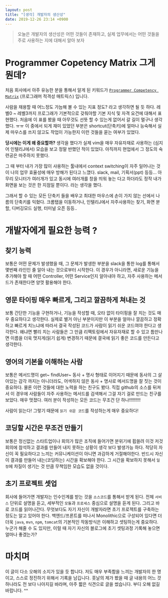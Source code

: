 ```yaml
---
layout: post
title: "[생각] 개발자의 생산성"
date: 2019-12-26 23:14 +0900
---
```


> 오늘은 개발자의 생산성은 어떤 것들이 존재하고, 실제 업무에서는 어떤 것들을 주로 사용하는 지에 대해서 알아 보자
<!-- more -->
# Programmer Copetency Matrix 그게 뭔데?

처음 회사에서 아주 유능한 분을 통해서 알게 된 키워드가 [`Programmer Competency Matrix`](https://sijinjoseph.com/programmer-competency-matrix/) (프로그래머 적격성 매트릭스) 입니다.

사람을 채용할 때 어느정도 가늠해 볼 수 있는 지표 정도? 라고 생각하면 될 듯 하다. 레벨0 ~ 레벨3까지 프로그래가 기본적으로 갖춰야할 기본 지식 및 자격 요건에 대해서 표현했다. 처음에 이 표를 봤을 때 아무것도 선뜻 할 수 있는게 없어서 갈 길이 멀구나 생각했다. ㅠㅠ
이 중에서 되게 재미 있었던 부분은 shortcut(단축키)에 얼마나 능숙해서 실제 마우스를 쓰지 않고도 작업이 가능한지 이런 것들을 묻는 여부가 있었다.

**당시에는 이게 왜 중요할까?** 생각을 했다가 실제 vim을 매우 자유자재로 사용하는 (심지어 인텔리J에서) 모습을 보고 정말 반했던 적이 있었다. 아직까지 현업에서 그 정도의 숙련공은 마주하지 못했다.

그 때 부터 내가 가장 많이 사용하는 툴내에서 context switching이 자주 일어나는 것이 나의 업무 효율성에 매우 방해가 된다고 느꼈다.
slack, mail, 기획서(ppt) 등등... 아무리 모니터가 여러개가 있고 동시에 여러개를 창을 띄워 놓는 다고 하더라도 정작 내가 화면을 보는 것은 한 지점일 뿐이다. 라는 생각을 했다.

그래서 할 수 있는 모든 단축키 들을 배우고 최대한 마우스에 손이 가지 않는 선에서 나름의 단축키를 익혔다.
크롬탭을 이동하거나, 인텔리J에서 자주사용하는 찾기, 화면 분할, 디버깅모드 실행, 터미널 오픈 등등..

# 개발자에게 필요한 능력 ?

## 찾기 능력

보통은 어떤 문제가 발생했을 때, 그 문제가 발생한 부분을 slack을 통한 log를 통해서 몇번째 라인인 줄 알아 내는 것으로부터 시작한다.
이 경우가 아니라면, 새로운 기능을 추가해야 할 때 어떤 Controller, 어떤 Service인지 알아내야 하고, 자주 사용하는 메서드가 존재한다면 양껏 활용해야 한다.

## 영문 타이핑 매우 빠르게, 그리고 깔끔하게 쳐내는 것

보통 간단한 기능을 구현하거나, 기능을 작성할 때, 오타 없이 타이핑을 잘 치는 것도 매우 중요하다고 생각한다. 실제로 별거 아닌 부분이지만 이 부분을 얼마나 깔끔하고 정확하고 빠르게 치느냐에 따라서 결국 작성된 코드가 사람이 읽기 쉬운 코드여야 한다고 생각한다. 왜냐면 빨리 치는 사람들은 그 만큼 리팩토링에서 자유자재로 할 수 있고 틈만나면 이름을 더욱 멋지게(읽기 쉽게) 변경하기 때문에 결국에 읽기 좋은 코드를 만든다고 생각한다.

## 영어의 기본을 이해하는 사람

보통은 메서드명이 get~ findUser~ 동사 + 명사 형태로 이어지기 때문에 동사의 그 살아있는 감각 까지는 아니더라도, 어색하지 않은 동사 + 명사로 메서드명을 잘 짓는 것이 중요하다. 물론 이런 것들에 대한 노력을 하는 친구도 봤다. 직접 github의 소스를 뒤져서 이 경우에 사람들이 자주 사용하는 메서드를 검색해서 그걸 자기 걸로 만드는 친구를 보았다. 매우 멋졌다. 여러 분이 작성하는 모든 코드는 무조건 단 하나!!!!!!!!!

사람이 읽는다! 그렇기 때문에 `읽기 쉬운 코드`를 작성하는게 매우 중요하다!

## 코딩할 시간은 무조건 만들기

보통은 정신없는 스타트업이나 회의가 많은 조직에 들어가면 분위기에 휩쓸려 이것 저것 회의에 참석하고 결과를 만들어 내지 못하는 상황이 생각 보다 발생가능 하다. 적당히 자신이 꼭 필요하다고 느끼는 커뮤니케이션이 아니면 과감하게 거절해야한다. 반드시 자신이 결과를 만들어 내는(코딩하는) 시간을 확보해야 한다. 그 시간을 확보하지 못해서 `일정`에 차질이 생기는 것 만큼 무책임한 모습도 없을 것이다.

## 초기 프로젝트 셋업

회사에 들어가면 개발자는 인수인계를 받는 것을 `소스코드`를 통해서 받게 된다. 전체 `서비스` 단위로 설명을 듣고, 세부적인 `모듈`과 `프로세스` 중심으로 설명을 듣게 된다. 그리고 바로 코드를 읽어나간다. 무엇보다도 자기 자신이 개발자라면 초기 프로젝트를 구축하는 정도는 알고 있어야 한다. 백엔드/프론트를 떠나서 Monolithic으로 구성되어 있다면 더더욱 `java`, `mvn`, `npm`, `tomcat`의 기본적인 작동방식은 이해하고 셋팅하는게 중요하다. 누군가 해줄 수 도 있지만, 이럴 때 자기 자신의 블로그에 초기 셋팅과정 기록해 놓으면 얼마나 좋겠는가?

# 마치며

이 글이 다소 오해의 소지가 있을 듯 합니다. 저도 매우 부족함을 느끼는 개발자의 한 명이고, 스스로 정진하기 위해서 기록을 남깁니다.
훗날의 제가 봤을 때 글 내용의 어느 것 하나라도 전 보다 나아지길 바라며, 아주 짧은 식견으로 글을 썼습니다.
부디 오해 없길 바랍니다. ^^
